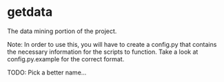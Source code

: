 getdata
=======

The data mining portion of the project.

Note: In order to use this, you will have to create a config.py that
contains the necessary information for the scripts to function. Take a
look at config.py.example for the correct format.

TODO: Pick a better name...
